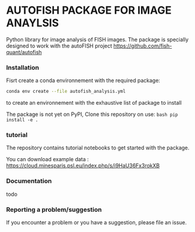 



# AUTOFISH PACKAGE FOR IMAGE ANAYLSIS

Python library for image analysis of FISH images. 
The package is specially designed to work with the autoFISH project https://github.com/fish-quant/autofish

### Installation

Fisrt create a conda environnement with the required package:

```bash
conda env create --file autofish_analysis.yml 
```
to create an environnement with  the exhaustive list of package to install


The package is not yet on PyPI,
Clone this repository on use: ```bash
pip install -e . ```


### tutorial

The repository contains  tutorial notebooks to get started with the package.

You can download example data : https://cloud.minesparis.psl.eu/index.php/s/i9HaU36Fx3rokXB


### Documentation
todo


### Reporting a problem/suggestion

If you encounter a problem or you have a suggestion, please file an issue.